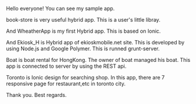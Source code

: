 Hello everyone!
You can see my sample app.

book-store is very useful hybrid app.
This is a user's little libray.

And WheatherApp is my first Hybrid app.
This is based on Ionic.

And Ekiosk_H is Hybrid app of ekioskmobile.net site.
This is developed by using Node.js and Google Polymer.
This is runned grunt-server.

Boat is boat rental for HongKong.
The owner of boat managed his boat.
This app is connected to server by using the REST api.

Toronto is Ionic design for searching shop.
In this app, there are 7 responsive page for restaurant,etc in toronto city.

Thank you. Best regards.
